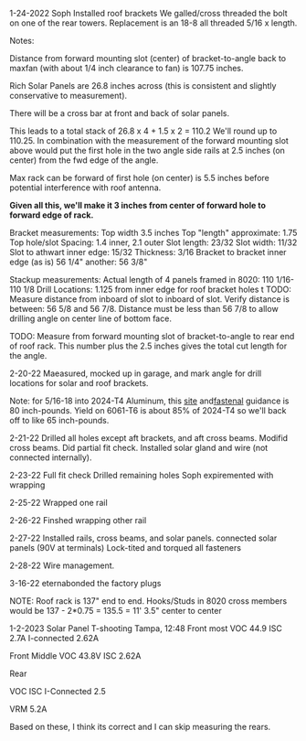 1-24-2022
Soph Installed roof brackets
We galled/cross threaded the bolt on one of the rear towers.  Replacement is an 18-8 all threaded 5/16 x length.

Notes:

Distance from forward mounting slot (center) of bracket-to-angle back to maxfan (with about 1/4 inch clearance to fan) is 107.75 inches.

Rich Solar Panels are 26.8 inches across (this is consistent and slightly conservative to measurement).

There will be a cross bar at front and back of solar panels.

This leads to a total stack of 26.8 x 4 + 1.5 x 2 = 110.2  We'll round up to 110.25.  In combination with the measurement of the forward mounting slot above would put the first hole in the two angle side rails at 2.5 inches (on center) from the fwd edge of the angle.   

Max rack can be forward of first hole (on center) is 5.5 inches before potential interference with roof antenna.

**Given all this, we'll make it 3 inches from center of forward hole to forward edge of rack.**


Bracket measurements:
Top width 3.5 inches
Top "length" approximate: 1.75
Top hole/slot Spacing:  1.4 inner, 2.1 outer
Slot length: 23/32
Slot width: 11/32
Slot to athwart inner edge: 15/32
Thickness: 3/16
Bracket to bracket inner edge (as is) 56 1/4" another: 56 3/8"

Stackup measurements:
Actual length of 4 panels framed in 8020: 110 1/16-110 1/8
Drill Locations:
1.125 from inner edge for roof bracket holes
t
TODO:
Measure distance from inboard of slot to inboard of slot.  Verify distance is between: 56 5/8 and 56 7/8.  Distance must be less than 56 7/8 to allow drilling angle on center line of bottom face.

TODO:
Measure from forward mounting slot of bracket-to-angle to rear end of roof rack.  This number plus the 2.5 inches gives the total cut length for the angle.

2-20-22
Maeasured, mocked up in garage, and mark angle for drill locations for solar and roof brackets.

Note: for 5/16-18 into 2024-T4 Aluminum, this [site](https://www.torqueproductscanada.ca/torque_specs.html) and[fastenal](https://www.fastenal.com/content/merch_rules/images/fcom/content-library/Torque-Tension%20Reference%20Guide.pdf) guidance is 80 inch-pounds.  Yield on 6061-T6 is about 85% of 2024-T4 so we'll back off to like 65 inch-pounds.

2-21-22
Drilled all holes except aft brackets, and aft cross beams.
Modifid cross beams.
Did partial fit check.
Installed solar gland and wire (not connected internally).

2-23-22
Full fit check
Drilled remaining holes
Soph expiremented with wrapping

2-25-22
Wrapped one rail

2-26-22
Finshed wrapping other rail

2-27-22
Installed rails, cross beams, and solar panels.
connected solar panels (90V at terminals)
Lock-tited and torqued all fasteners

2-28-22
Wire management.

3-16-22
eternabonded the factory plugs

NOTE: Roof rack is 137" end to end.
Hooks/Studs in 8020 cross members would be 137 - 2*0.75 = 135.5 = 11' 3.5" center to center

1-2-2023
Solar Panel T-shooting
Tampa, 12:48
Front most
VOC 44.9
ISC 2.7A
I-connected 2.62A

Front Middle
VOC 43.8V
ISC 2.62A


Rear

VOC
ISC
I-Connected 2.5

VRM 5.2A

Based on these, I think its correct and I can skip measuring the rears.